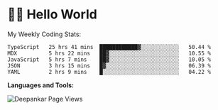 # 👋🏽 Hello World 

<!--![Deepankar's github stats](https://github-readme-stats.vercel.app/api?username=Deep-Codes&count_private=true&show_icons=true&theme=radical)-->
My Weekly Coding Stats:

<!--START_SECTION:waka-->
```text
TypeScript   25 hrs 41 mins  ████████████▓░░░░░░░░░░░░   50.44 % 
MDX          5 hrs 22 mins   ██▓░░░░░░░░░░░░░░░░░░░░░░   10.55 % 
JavaScript   5 hrs 7 mins    ██▓░░░░░░░░░░░░░░░░░░░░░░   10.05 % 
JSON         3 hrs 15 mins   █▓░░░░░░░░░░░░░░░░░░░░░░░   06.39 % 
YAML         2 hrs 9 mins    █░░░░░░░░░░░░░░░░░░░░░░░░   04.22 % 
```
<!--END_SECTION:waka-->

**Languages and Tools:**



<p align="left"> <img src="https://komarev.com/ghpvc/?username=Deep-Codes&label=Views&color=blue&style=plastic" alt="Deepankar Page Views" /> </p>
